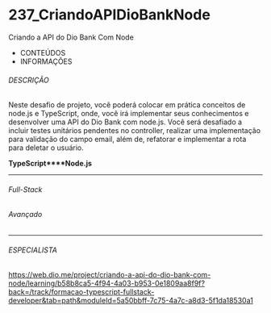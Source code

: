 # 237_CriandoAPIDioBankNode

Criando a API do Dio Bank Com Node



- CONTEÚDOS
- INFORMAÇÕES

###### DESCRIÇÃO

Neste desafio de projeto, você poderá colocar em prática conceitos de node.js e TypeScript, onde, você irá implementar seus conhecimentos e desenvolver uma API do Dio Bank com node.js. Você será desafiado a incluir testes unitários pendentes no controller, realizar uma implementação para validação do campo email, além de, refatorar e implementar a rota para deletar o usuário.

**TypeScript****Node.js**

------

###### Full-Stack

###### Avançado

------

###### ESPECIALISTA



https://web.dio.me/project/criando-a-api-do-dio-bank-com-node/learning/b58b8ca5-4f94-4a03-b953-0e1809aa8f9f?back=/track/formacao-typescript-fullstack-developer&tab=path&moduleId=5a50bbff-7c75-4a7c-a8d3-5f1da18530a1
